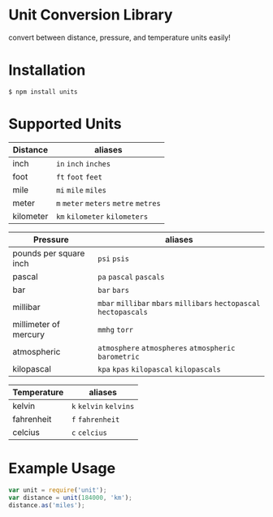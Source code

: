 # Unit Conversion Library

convert between distance, pressure, and temperature units easily!

# Installation

`$ npm install units`

# Supported Units

| Distance | aliases |
|------|---------|
| inch | `in` `inch` `inches`|
| foot | `ft` `foot` `feet` |
| mile | `mi` `mile` `miles` |
| meter | `m` `meter` `meters` `metre` `metres` |
| kilometer | `km` `kilometer` `kilometers` |

| Pressure | aliases |
|----------------|---------|
| pounds per square inch| `psi` `psis` |
| pascal | `pa` `pascal` `pascals` |
| bar | `bar` `bars` |
| millibar | `mbar` `millibar` `mbars` `millibars` `hectopascal` `hectopascals` |
| millimeter of mercury | `mmhg` `torr` |
| atmospheric | `atmosphere` `atmospheres` `atmospheric` `barometric` |
| kilopascal | `kpa` `kpas` `kilopascal` `kilopascals` |

| Temperature | aliases |
| ----------------- | ------- |
| kelvin | `k` `kelvin` `kelvins` |
| fahrenheit | `f` `fahrenheit` |
| celcius | `c` `celcius` |

# Example Usage
```javascript
var unit = require('unit');
var distance = unit(184000, 'km');
distance.as('miles');
```